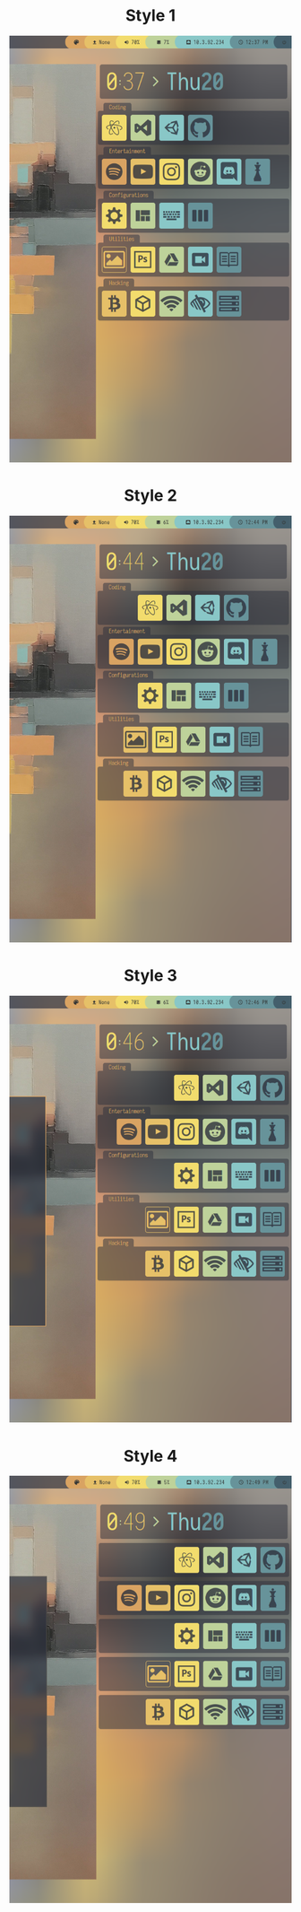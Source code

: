 <h1 align="center">Style 1</h1>
<img src="screenshot1.png">
<h1 align="center">Style 2</h1>
<img src="screenshot2.png">
<h1 align="center">Style 3</h1>
<img src="screenshot3.png">
<h1 align="center">Style 4</h1>
<img src="screenshot4.png">
